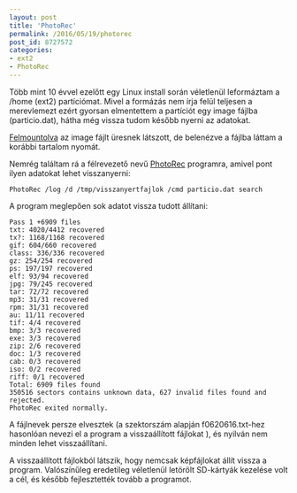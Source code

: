```yaml
---
layout: post
title: 'PhotoRec'
permalink: /2016/05/19/photorec
post_id: 8727572
categories: 
- ext2
- PhotoRec
---
```


Több mint 10 évvel ezelőtt egy Linux install során véletlenül leformáztam a /home (ext2) partíciómat. Mivel a formázás nem írja felül teljesen a merevlemezt ezért gyorsan elmentettem a partíciót egy image fájlba (particio.dat), hátha még vissza tudom később nyerni az adatokat.

[Felmountolva](http://commandline.blog.hu/2010/06/06/iso_mount) az image fájlt üresnek látszott, de belenézve a fájlba láttam a korábbi tartalom nyomát.

Nemrég találtam rá a félrevezető nevű 
[PhotoRec](http://www.cgsecurity.org/wiki/PhotoRec) programra, amivel pont ilyen adatokat lehet visszanyerni:

```
PhotoRec /log /d /tmp/visszanyertfajlok /cmd particio.dat search
```

A program meglepően sok adatot vissza tudott állítani:

```
Pass 1 +6909 files
txt: 4020/4412 recovered
tx?: 1168/1168 recovered
gif: 604/660 recovered
class: 336/336 recovered
gz: 254/254 recovered
ps: 197/197 recovered
elf: 93/94 recovered
jpg: 79/245 recovered
tar: 72/72 recovered
mp3: 31/31 recovered
rpm: 31/31 recovered
au: 11/11 recovered
tif: 4/4 recovered
bmp: 3/3 recovered
exe: 3/3 recovered
zip: 2/6 recovered
doc: 1/3 recovered
cab: 0/3 recovered
iso: 0/2 recovered
riff: 0/1 recovered
Total: 6909 files found
350516 sectors contains unknown data, 627 invalid files found and rejected.
PhotoRec exited normally.
```

A fájlnevek persze elvesztek (a szektorszám alapján f0620616.txt-hez hasonlóan nevezi el a program a visszaállított fájlokat ), és nyilván nem minden lehet visszaállítani.

A visszaállított fájlokból látszik, hogy nemcsak képfájlokat állít vissza a program. Valószínűleg eredetileg véletlenül letörölt SD-kártyák kezelése volt a cél, és később fejlesztették tovább a programot.